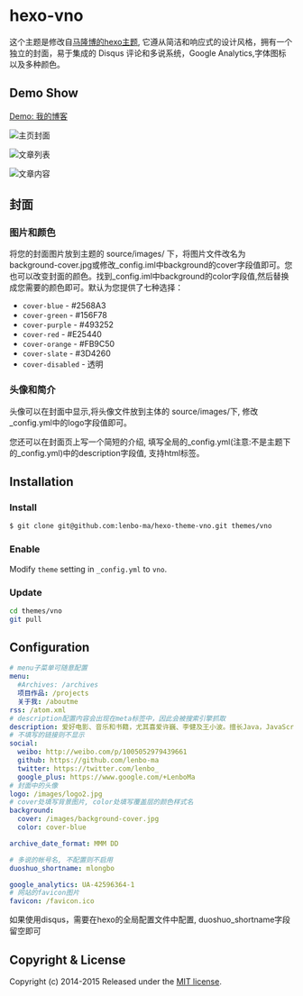 hexo-vno
========

这个主题是修改自[马隆博的hexo主题](https://github.com/lenbo-ma/hexo-theme-vno), 它遵从简洁和响应式的设计风格，拥有一个独立的封面，易于集成的 Disqus 评论和多说系统，Google Analytics,字体图标以及多种颜色。

## Demo Show

[Demo: 我的博客](http://mlongbo.com)

![主页封面](source/images/show/home.png)

![文章列表](source/images/show/list.png)

![文章内容](source/images/show/page.png)

## 封面

### 图片和颜色

将您的封面图片放到主题的 source/images/ 下，将图片文件改名为background-cover.jpg或修改_config.iml中background的cover字段值即可。您也可以改变封面的颜色。找到_config.iml中background的color字段值,然后替换成您需要的颜色即可。默认为您提供了七种选择：

* `cover-blue` - #2568A3
* `cover-green` - #156F78
* `cover-purple` - #493252
* `cover-red` - #E25440
* `cover-orange` - #FB9C50
* `cover-slate` - #3D4260
* `cover-disabled` - 透明

### 头像和简介

头像可以在封面中显示,将头像文件放到主体的 source/images/下, 修改_config.yml中的logo字段值即可。

您还可以在封面页上写一个简短的介绍, 填写全局的_config.yml(注意:不是主题下的_config.yml)中的description字段值, 支持html标签。


## Installation

### Install

``` bash
$ git clone git@github.com:lenbo-ma/hexo-theme-vno.git themes/vno
```

### Enable

Modify `theme` setting in `_config.yml` to `vno`.

### Update

``` bash
cd themes/vno
git pull
```


## Configuration

```yml
# menu子菜单可随意配置
menu:
  #Archives: /archives
  项目作品: /projects
  关于我: /aboutme
rss: /atom.xml
# description配置内容会出现在meta标签中，因此会被搜索引擎抓取
description: 爱好电影、音乐和书籍，尤其喜爱许巍、李健及王小波。擅长Java，JavaScript，喜欢用NodeJs编写一些有趣的应用。关注互联网、科技、敏捷开发以及JavaNIO。
# 不填写的链接则不显示
social:
  weibo: http://weibo.com/p/1005052979439661
  github: https://github.com/lenbo-ma
  twitter: https://twitter.com/lenbo_
  google_plus: https://www.google.com/+LenboMa
# 封面中的头像
logo: /images/logo2.jpg
# cover处填写背景图片, color处填写覆盖层的颜色样式名
background:
  cover: /images/background-cover.jpg
  color: cover-blue

archive_date_format: MMM DD

# 多说的帐号名, 不配置则不启用
duoshuo_shortname: mlongbo

google_analytics: UA-42596364-1
# 网站的favicon图片
favicon: /favicon.ico
```
如果使用disqus，需要在hexo的全局配置文件中配置, duoshuo_shortname字段留空即可

## Copyright & License

Copyright (c) 2014-2015  Released under the [MIT license](LICENSE).
